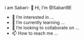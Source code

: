 i am Sabari- 👋 Hi, I’m @SabariBE
- 👀 I’m interested in ...
- 🌱 I’m currently learning ...
- 💞️ I’m looking to collaborate on ...
- 📫 How to reach me ...

<!---
SabariBE/SabariBE is a ✨ special ✨ repository because its `README.md` (this file) appears on your GitHub profile.
You can click the Preview link to take a look at your changes.
--->
